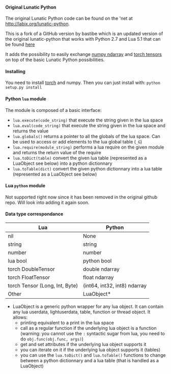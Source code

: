 #### Original Lunatic Python

The original Lunatic Python code can be found on the 'net at http://labix.org/lunatic-python.

This is a fork of a GitHub version by bastibe which is an updated version of the original lunatic-python that works with Python 2.7 and Lua 5.1 that can be found [here](https://github.com/bastibe/lunatic-python)

It adds the possibility to easily exchange [numpy ndarray](http://docs.scipy.org/doc/numpy/reference/generated/numpy.ndarray.html) and [torch tensors](https://github.com/torch/torch7/blob/master/doc/tensor.md) on top of the basic Lunatic Python possibilities.

#### Installing
You need to install [torch](http://torch.ch/docs/getting-started.html#_) and numpy.
Then you can just install with: `python setup.py install`

#### Python `lua` module
The module is composed of a basic interface:
* `lua.execute(code_string)` that execute the string given in the lua space
* `lua.eval(code_string)` that execute the string given in the lua space and returns the value
* `lua.globals()` returns a pointer to all the globals of the lua space. Can be used to access or add elements to the lua global table (`_G`)
* `lua.require(module_string)` performs a lua require on the given module and returns the return value of the require
* `lua.toDict(table)` convert the given lua table (represented as a LuaObject see below) into a python dictionnary
* `lua.toTable(dict)` convert the given python dictionnary into a lua table (represented as a LuaObject see below)

#### Lua `python` module
Not supported right now since it has been removed in the original github repo.
Will look into adding it again soon.

#### Data type correspondance

| Lua | Python |
| --- | ------ |
| nil | None |
| string | string |
| number | number |
| lua bool | python bool |
| torch DoubleTensor | double ndarray |
| torch FloatTensor | float ndarray |
| torch Tensor (Long, Int, Byte) | (int64, int32, int8) ndarray |
| Other | LuaObject* |

* LuaObject is a generic python wrapper for any lua object. It can contain any lua userdata, lightuserdata, table, function or thread object. It allows:
    * printing equivalent to a print in the lua space
    * call as a regular function if the underlying lua object is a function (warning: you cannot use the `:` syntactic sugar from lua, you need to do `obj.func(obj.func, args)`)
    * get and set attributes if the underlying lua object supports it
    * you can iterate on it if the underlying lua object supports it (tables)
    * you can use the `lua.toDict()` and `lua.toTable()` functions to change between a python dictionnary and a lua table (that is handled as a LuaObject)